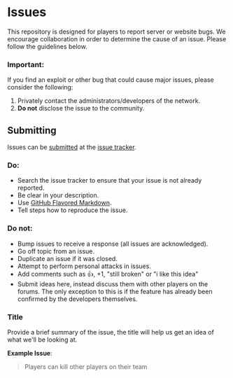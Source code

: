 Issues
======

This repository is designed for players to report server or website bugs. We encourage collaboration in order to determine the cause of an issue. Please follow the guidelines below.

### Important:

If you find an exploit or other bug that could cause major issues, please consider the following:

1. Privately contact the administrators/developers of the network.
2. **Do not** disclose the issue to the community.

## Submitting

Issues can be [submitted](https://github.com/Fluenza-Network/Issues/issues/new) at the [issue tracker](https://github.com/Fluenza-Network/Issues/issues).

### Do:

* Search the issue tracker to ensure that your issue is not already reported.
* Be clear in your description.
* Use [GitHub Flavored Markdown](http://github.github.com/github-flavored-markdown/).
* Tell steps how to reproduce the issue.

### Do not:

* Bump issues to receive a response (all issues are acknowledged).
* Go off topic from an issue.
* Duplicate an issue if it was closed.
* Attempt to perform personal attacks in issues.
* Add comments such as :+1:, +1, "still broken" or "i like this idea"
* Submit ideas here, instead discuss them with other players on the forums. The only exception to this is if the feature has already been confirmed by the developers themselves.

### Title

Provide a brief summary of the issue, the title will help us get an idea of what we'll be looking at.

**Example Issue**:

> Players can kill other players on their team

